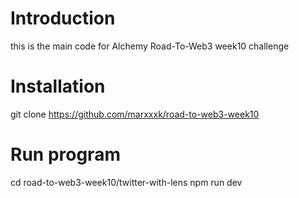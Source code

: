 # Introduction
this is the main code for Alchemy Road-To-Web3 week10 challenge

# Installation
git clone https://github.com/marxxxk/road-to-web3-week10

# Run program
cd road-to-web3-week10/twitter-with-lens
npm run dev
